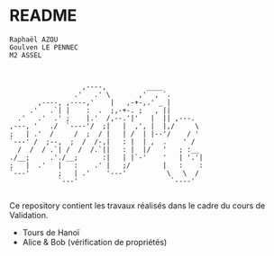 # README
```
Raphaël AZOU
Goulven LE PENNEC
M2 ASSEL
```

```
                                                 
                                                 
                  ,----,          ____           
                .'   .' \       ,'  , `.         
       ,----, ,----,'    |   ,-+-,.' _ |         
     .'   .`| |    :  .  ;,-+-. ;   , ||         
  .'   .'  .' ;    |.'  /,--.'|'   |  || ,---.   
,---, '   ./  `----'/  ;|   |  ,', |  |,/     \  
;   | .'  /     /  ;  / |   | /  | |--'/    / '  
`---' /  ;--,  ;  /  /-,|   : |  | ,  .    ' /   
  /  /  / .`| /  /  /.`||   : |  |/   '   ; :__  
./__;     .'./__;      :|   | |`-'    '   | '.'| 
;   |  .'   |   :    .' |   ;/        |   :    : 
`---'       ;   | .'    '---'          \   \  /  
            `---'                       `----'   
                                                 
```

Ce repository contient les travaux réalisés dans le cadre du cours de Validation.

- Tours de Hanoï
- Alice & Bob (vérification de propriétés)



